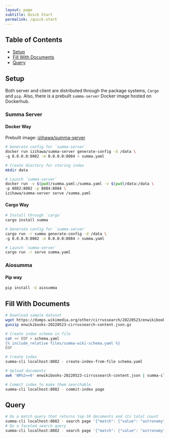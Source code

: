 ```yaml
---
layout: page
subtitle: Quick Start
permalink: /quick-start
---
```

## Table of Contents
- [Setup](#setup)
- [Fill With Documents](#fill)
- [Query](#query)

## Setup <a name="setup"></a>
Both server and client are distributed through the package systems, `Cargo` and `pip`.
Also, there is a prebuilt `summa-server` Docker image hosted on Dockerhub.

### Summa Server
#### Docker Way
Prebuilt image: [izihawa/summa-server](https://hub.docker.com/repository/docker/izihawa/summa-server)

```bash
# Generate config for `summa-server`
docker run izihawa/summa-server generate-config -d /data \
-g 0.0.0.0:8082 -m 0.0.0.0:8084 > summa.yaml

# Create diectory for storing index
mkdir data

# Launch `summa-server`
docker run -v $(pwd)/summa.yaml:/summa.yaml -v $(pwd)/data:/data \
-p 8082:8082 -p 8084:8084 \
izihawa/summa-server serve /summa.yaml
```

#### Cargo Way
```bash
# Install through `cargo`
cargo install summa

# Generate config for `summa-server`
cargo run -r summa generate-config -d /data \
-g 0.0.0.0:8082 -m 0.0.0.0:8084 > summa.yaml

# Launch `summa-server`
cargo run -r serve summa.yaml
```

### Aiosumma

#### Pip way
```bash 
pip install -U aiosumma
```

## Fill With Documents <a name="fill"></a>
```bash
# Download sample dataset
wget https://dumps.wikimedia.org/other/cirrussearch/20220523/enwikibooks-20220523-cirrussearch-content.json.gz
gunzip enwikibooks-20220523-cirrussearch-content.json.gz

# Create index schema in file
cat << EOF > schema.yaml
{% include_relative files/summa-wiki-schema.yaml %}
EOF

# Create index
summa-cli localhost:8082 - create-index-from-file schema.yaml

# Upload documents
awk 'NR%2==0' enwikibooks-20220523-cirrussearch-content.json | summa-cli localhost:8082 - index-document-stream page

# Commit index to make them searchable
summa-cli localhost:8082 - commit-index page
```
## Query <a name="query"></a>
```bash
# Do a match query that returns top-10 documents and its total count
summa-cli localhost:8082 - search page '{"match": {"value": "astronomy"}}' '[{"top_docs": {"limit": 10}}, {"count": {}}]'
# Do a faceted search query
summa-cli localhost:8082 - search page '{"match": {"value": "astronomy"}}' '[{"facet": {"field": "category", facets: ["Book:Wikibooks Stacks/Shelves", "Cookbook"]}}]'
```